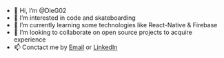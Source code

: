 - 👋 Hi, I’m @DieG02
- 👀 I’m interested in code and skateboarding
- 🌱 I’m currently learning some technologies like React-Native & Firebase
- 💞️ I’m looking to collaborate on open source projects to acquire experience
- 📫 Conctact me by [Email]("mailto:diegobautista2002@gmail.com") or [LinkedIn](https://www.linkedin.com/in/diegobautista02/)

<!---
DieG02/DieG02 is a ✨ special ✨ repository because its `README.md` (this file) appears on your GitHub profile.
You can click the Preview link to take a look at your changes.
--->
